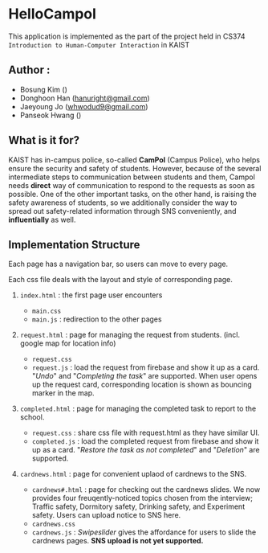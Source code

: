 **HelloCampol**
===============

This application is implemented as the part of the project held in CS374 `Introduction to Human-Computer Interaction` in KAIST

## Author :
- Bosung Kim ()
- Donghoon Han (hanuright@gmail.com)
- Jaeyoung Jo (whwodud9@gmail.com)
- Panseok Hwang ()

## What is it for?
KAIST has in-campus police, so-called **CamPol** (Campus Police), who helps ensure the security and safety of students. However, because of the several intermediate steps to communication between students and them, Campol needs **direct** way of communication to respond to the requests as soon as possible. One of the other important tasks, on the other hand, is raising the safety awareness of students, so we additionally consider the way to spread out safety-related information through SNS conveniently, and **influentially** as well.

## Implementation Structure
Each page has a navigation bar, so users can move to every page.

Each css file deals with the layout and style of corresponding page.

1. `index.html` : the first page user encounters
	- `main.css`
	- `main.js` : redirection to the other pages
2. `request.html` : page for managing the request from students. (incl. google map for location info)
	- `request.css`
	- `request.js` : load the request from firebase and show it up as a card. "*Undo*" and "*Completing the task*" are supported. When user opens up the request card, corresponding location is shown as bouncing marker in the map.

3. `completed.html` : page for managing the completed task to report to the school.
	- `request.css` : share css file with request.html as they have similar UI.
	- `completed.js` : load the completed request from firebase and show it up as a card. "*Restore the task as not completed*" and "*Deletion*" are supported.
4. `cardnews.html` : page for convenient uplaod of cardnews to the SNS.
	- `cardnews#.html` : page for checking out the cardnews slides. We now provides four freuqently-noticed topics chosen from the interview; Traffic safety, Dormitory safety, Drinking safety, and Experiment safety. Users can upload notice to SNS here.
	- `cardnews.css`
	- `cardnews.js` : *Swipeslider* gives the affordance for users to slide the cardnews pages. **SNS upload is not yet supported.**
